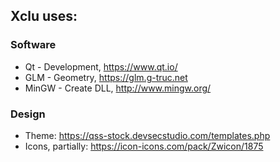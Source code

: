 ## Xclu uses:

### Software

* Qt - Development, https://www.qt.io/
* GLM - Geometry, https://glm.g-truc.net
* MinGW - Create DLL, http://www.mingw.org/

### Design

* Theme: https://qss-stock.devsecstudio.com/templates.php
* Icons, partially: https://icon-icons.com/pack/Zwicon/1875 
